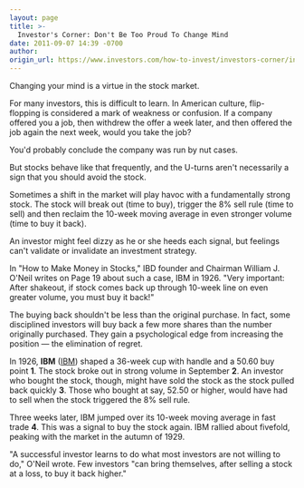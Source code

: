```yaml
---
layout: page
title: >-
  Investor's Corner: Don't Be Too Proud To Change Mind
date: 2011-09-07 14:39 -0700
author:
origin_url: https://www.investors.com/how-to-invest/investors-corner/investors-corner-dont-be-too-proud-to-change-mind/
---
```


Changing your mind is a virtue in the stock market.

For many investors, this is difficult to learn. In American culture, flip-flopping is considered a mark of weakness or confusion. If a company offered you a job, then withdrew the offer a week later, and then offered the job again the next week, would you take the job?

You'd probably conclude the company was run by nut cases.

But stocks behave like that frequently, and the U-turns aren't necessarily a sign that you should avoid the stock.

Sometimes a shift in the market will play havoc with a fundamentally strong stock. The stock will break out (time to buy), trigger the 8% sell rule (time to sell) and then reclaim the 10-week moving average in even stronger volume (time to buy it back).

An investor might feel dizzy as he or she heeds each signal, but feelings can't validate or invalidate an investment strategy.

In "How to Make Money in Stocks," IBD founder and Chairman William J. O'Neil writes on Page 19 about such a case, IBM in 1926. "Very important: After shakeout, if stock comes back up through 10-week line on even greater volume, you must buy it back!"

The buying back shouldn't be less than the original purchase. In fact, some disciplined investors will buy back a few more shares than the number originally purchased. They gain a psychological edge from increasing the position — the elimination of regret.

In 1926, **IBM** ([IBM](https://research.investors.com/quote.aspx?symbol=IBM)) shaped a 36-week cup with handle and a 50.60 buy point **1**. The stock broke out in strong volume in September **2**. An investor who bought the stock, though, might have sold the stock as the stock pulled back quickly **3**. Those who bought at say, 52.50 or higher, would have had to sell when the stock triggered the 8% sell rule.

Three weeks later, IBM jumped over its 10-week moving average in fast trade **4**. This was a signal to buy the stock again. IBM rallied about fivefold, peaking with the market in the autumn of 1929.

"A successful investor learns to do what most investors are not willing to do," O'Neil wrote. Few investors "can bring themselves, after selling a stock at a loss, to buy it back higher."
